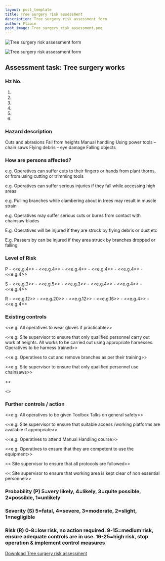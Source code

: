 ```yaml
---
layout: post_template
title: Tree surgery risk assessment
description: Tree surgery risk assessment form
author: Flaaim
post_image: Tree_surgery_risk_assessment.png
---
```

![Tree surgery risk assessment form](https://safetyworkblog.com/assets/img/Tree_surgery_risk_assessment.png)

![Tree surgery risk assessment form](https://safetyworkblog.com/assets/img/Tree_surgery_risk_assessment_2.png)
## Assessment task: Tree surgery works

### Hz No.
1.
2.
3.
4.
5. 
6. 

### Hazard description
Cuts and abrasions
Fall from heights
Manual handling
Using power tools – chain saws
Flying debris – eye damage
Falling objects
### How are persons affected?

e.g. Operatives can suffer cuts to their fingers or hands from plant thorns, or from using cutting or trimming tools

e.g. Operatives can suffer serious injuries if they fall while accessing high areas

e.g. Pulling branches while clambering about in trees may result in muscle strain

e.g. Operatives may suffer serious cuts or burns from contact with chainsaw blades

E.g. Operatives will be injured if they are struck by flying debris or dust etc

E.g. Passers by can be injured if they area struck by branches dropped or falling

### Level of Risk

P - <<e.g.4>> - <<e.g.4>> - <<e.g.4>> - <<e.g.4>> - <<e.g.4>> - <<e.g.4>>

S - <<e.g.3>> - <<e.g.5>> - <<e.g.3>> - <<e.g.4>> - <<e.g.4>> - <<e.g.4>>

R - <<e.g.12>> - <<e.g.20>> - <<e.g.12>> - <<e.g.16>> - <<e.g.4>> - <<e.g.4>>

### Existing controls

<<e.g. All operatives to wear gloves if practicable>>

<<e.g. Site supervisor to ensure that only qualified personnel carry out work at heights. All works to be carried out using appropriate harnesses. Operatives to be harness trained>>

<<e.g. Operatives to cut and remove branches as per their training>>

<<e.g. Site supervisor to ensure that only qualified personnel use chainsaws>>

<<Operatives to wear suitable eye protection at all times >>

<<Operatives to take care where cut branches are dropped >>

### Further controls / action

<<e.g. All operatives to be given Toolbox Talks on general safety>>

<<e.g. Site supervisor to ensure that suitable access /working platforms are available if appropriate>>

<<e.g. Operatives to attend Manual Handling course>>

<<e.g. Operatives to ensure that they are competent to use the equipment>>

<< Site supervisor to ensure that all protocols are followed>>

<< Site supervisor to ensure that working area is kept clear of non essential personnel>>

### Probability (P) 5=very likely, 4=likely, 3=quite possible, 2=possible, 1=unlikely
### Severity (S) 5=fatal, 4=severe, 3=moderate, 2=slight, 1=negligible
### Risk (R) 0-8=low risk, no action required. 9-15=medium risk, ensure adequate controls are in use. 16-25=high risk, stop operation & implement control measures

[Download Tree surgery risk assessment](https://safetyworkblog.com/assets/template/Tree_surgery_risk_assessment.pdf)












